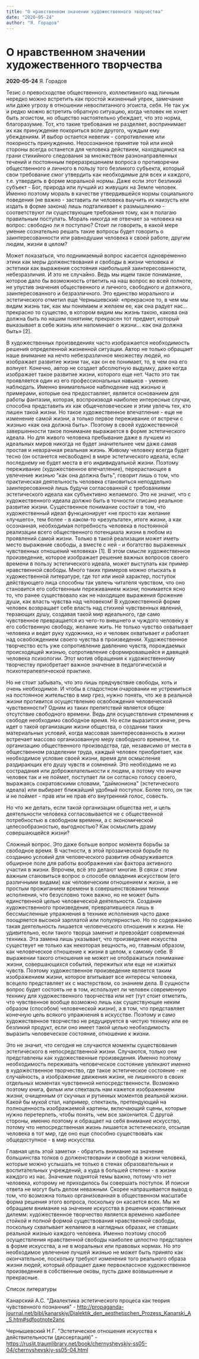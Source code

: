 ```yaml
---
title: "О нравственном значении художественного творчества"
date: "2020-05-24"
author: "Я. Горадов"
---
```


# О нравственном значении художественного творчества

**2020-05-24** Я. Горадов

Тезис о превосходстве общественного, коллективного над личным нередко можно встретить как простой жизненный упрек, замечание или даже угрозу в отношении невоспитанного эгоиста, себя. Не так уж и редко можно встретить обратную ситуацию, когда человек не хочет быть эгоистом, но общество настоятельно убеждает, что это норма, благоразумие. Тот, кто такие требования не разделяет, воспринимает их как принуждение покориться воле другого, чуждым ему убеждениям. И выбор остается невелик - сопротивление или покорность принуждению. Неосознанное принятие той или иной стороны всегда останется для человека действием, находящимся на грани стихийного следования за множеством разнонаправленных течений и постоянным переразрешением вопроса о противоречии общественного и личного в пользу того безликого субъекта, который свои требование смог утвердить как необходимые для всех и каждого, т.е. утвердить в форме моральной нормы. Даже если этот безликий субъект - Бог, природа или лучший из живущих на Земле человек. Именно поэтому мораль в качестве утвердившейся нормы социального поведения (не важно - заставить ли человека выучить их наизусть или издать в форме закона) лишь подталкивает к размышлению - соответствуют ли существующие требования тому, как я полагаю правильным поступать. Мораль никогда не отвечает за человека на вопрос: свободно ли я поступаю? Стоит ли говорить, в какой мере умение сознательно решать такие вопросы будет говорить о заинтересованности или равнодушии человека к своей работе, другим людям, жизни в целом?

Может показаться, что поднимаемый вопрос касается одновременно этики как меры долженствования и свободы в жизни человека и эстетики как выражения состояния наибольшей заинтересованности, небезразличия. И это не случайно. Ведь мы ищем такое понимание, которое дало бы возможность ответить на наш вопрос во всей полноте, не упустив значения общественного и личного, свободного и должного, заинтересованного и безразличного. Это единство морального и эстетического отметил еще Чернышевский: «прекрасное то, в чем мы видим жизнь так, как мы понимаем и желаем ее, как она радует нас... прекрасно то существо, в котором видим мы жизнь такою, какова она должна быть по нашим понятиям; прекрасен тот предмет, который выказывает в себе жизнь или напоминает о жизни... как она должна быть» [2].  

В художественных произведениях часто изображается необходимость решения определенной жизненной ситуации. Автор не только обращает наше внимание на нечто небезразличное множеству людей, но изображает развитие жизни так, как он ее понимает, то, в чем она его волнует. Конечно, автор не создает абсолютную выдумку, даже когда изображает такое развитие жизни, которого еще нет. Часто это так проявляется один из его профессиональных навыков - умение наблюдать. Именно внимательное наблюдение над жизнью и примерами, которые она предоставляет, является основанием для работы фантазии, которая, воспроизводя наиболее интересные случаи, способна представить их как общечеловеческие и этим увлечь тех, кто лишен такой жизни. Но такое художественное впечатление - еще не изменение самой жизни, а только первое переживание от встречи с жизнью «как она должна быть». Поэтому в своей художественной завершенности такое понимание выражается в форме эстетического идеала. Но для живого человека пребывание даже в лучшем из идеальных миров никогда не будет значительнее чем даже самая простая и невзрачная реальная жизнь. Живому человеку всегда будет тесно (он останется несвободен) в мире эстетического идеала, если последнему не будет места в его индивидуальной жизни. Поэтому переживание (художественное впечатление), перерастающее в увлечение жизнью "как она должна быть", говорит лишь о том, что практическая деятельность человека становиться неподдельно заинтересованной лишь будучи согласованной с требованиями эстетического идеала как субъективно желаемого. Это не значит, что с художественного идеала должно быть в точности списано реальное развитие жизни. Существенное понимание состоит в том, что художественный идеал функционирует «не просто как желание «лучшего», тем более - в каком-то «результате», итоге жизни, а как осознанная, необходимая потребность человека в постоянной реализации всего общественного потенциала жизни в любом из проявлений самой жизни. Только в такой реализации может иметь место выражение свободы, а вместе с ней - и богатство выраженных чувственных отношений человека» [1]. В этом смысле художественное произведение, которое изображает решение важных вопросов своего времени в пользу эстетического идеала, может выступать как пример нравственной свободы. Много таких примеров можно отыскать в художественной литературе, где тот или иной характер, поступок действующего лица способны так увлечь читателя чувством, что оно становится его собственным переживанием жизни; понимается ясно то, что ранее существовало как не находящее выражения брожение души, как власть чувства над человеком! В художественной форме человек возвращает себе власть над стихией чувственных явлений, терзающих душу, создавая такой мир идеального, где само чувственное превращается из чего-то внешнего и чуждого человеку в его собственную свободу, желание жить. Не только чувство охватывает человека и ведет руку художника, но и человек охватывает и работает над освобождением своего чувства в произведении. Художественное творчество есть уже сопротивление давлению чувств, порождаемых происходящей жизнью, сопротивление сформировавшейся и давящей человека психологии. Этот мотив обращения к художественному творчеству приобретает важное значение в педагогической и психотерапевтической практике.    

Но не стоит забывать, что это лишь предчувствие свободы, хоть и очень необходимое. И чтобы в сладостном очаровании не устремиться на постоянное жительство в мир грез, нужно понять, что же в реальной жизни противится осуществлению освобождения человеческой чувственности? Одним из таких препятствий является общее отсутствие свободного времени. Ведь для осуществления стремления к свободе необходимо свободное время. Но если выразится иначе, речь идет о такой организации жизни общества, о создании таких материальных условий, когда массовая заинтересованность в жизни встречает массово организованную меру свободного времени, т.е. организацию общественного производства, где, независимо от места в общественном разделении труда, каждый человек приобретает, как необходимое условие своей жизни, время для осмысления раздирающих его душу чувств и сомнений. Это необходимо не из сострадания или доброжелательности к людям, а потому что иначе человек так и не поймет, поступает ли он согласно голосу своего, выражаясь сократовскими словами, "даймониона" (эстетического идеала) или выбирает ближайший удобный поступок. Более того, он так и не поймет - прав или не прав его внутренний голос, совесть. 

Но что же делать, если такой организации общества нет, и цель деятельности человека согласовывается не с общественной потребностью в свободном времени, а с экономической целесообразностью, выгодностью? Как осмыслить драму совершающейся жизни? 

Сложный вопрос. Это даже больше вопрос момента борьбы за свободное время. В частности, в этой прозаической борьбе по созданию условий для человеческого развития обнаруживается обширное поле для работы воображения как фактора активного участия в жизни. Впрочем, всё это делают многие. В связи с этим важным становиться вопрос о способе овладения искусством (его различными видами) как человеческим отношением к жизни, а не простым прожиганием времени в совершенствовании техники исполнения, что безусловно тоже важно, но не может быть единственной целью человеческой деятельности. Создание художественного произведения, превратившееся лишь в бессмысленные упражнения в технике исполнения часто даже поощряется высокой зарплатой или популярностью. Но по содержанию такая деятельность лишается человеческого отношения к жизни. Не удивительно, если такого творца заменит и превзойдет современная техника. Эта замена лишь указывает, что произведение искусства существует не только как некоторая вещность, но, главным образом, как человеческое отношение к жизни в целом, к самому себе. В выражении такого отношения не может не отображаться понимание жизни, совершающихся событий, пережитых или еще не изжитых чувств. Поэтому художественное произведение является таким изображением жизни, которое впитывает все интересы человека, всецело представляет их с мастерством, со знанием дела. В сущности вопрос будет состоять не в том, использует ли человек современную технику для художественного творчества или нет (тут стоит отметить, что чувственное вообще возможно лишь как существующее неким образом (способом) человеческой жизни), а в том, что представляет конечную цель всякого упражнения в искусстве. Поэтому и само художественное творчество не редуцируется в чистую технику или ее безликий продукт, если оно имеет такой целью необходимость выразить человеческое состояние, отношение к жизни.  

Это не значит, что сегодня не случаются моменты существования эстетического в непосредственной жизни. Случаются, только они представлены как художественные произведения. Именно поэтому необходимость переживать человеческое состояние увлекают именно в художественное творчество, где такое эстетическое состояние - не случайность, а изображение движения жизни, не лишенного в своих отдельных моментах чувственной непосредственности. Возможно поэтому книга, фильм или спектакль нам кажется изображением жизни, очищенным от скучных и рутинных моментов реальной жизни. Какой бы мукой стал, например, спектакль, претендующий на полноценность изображаемой картины, включающий сцены, которые нужно перетерпеть, чтобы понять, чем все закончится. С другой стороны, именно поэтому и обращает на себя внимание искусство, потому что непосредственная жизнь лишается эстетического, отсылая человека в тот мир, где оно еще способно существовать как общедоступное - в мир искусства.

Главная цель этой заметки - обратить внимание на значение большинства толков о долженствовании и свободе в жизни человека, которые можно услышать не только в стенах образовательных и воспитательных учреждений, а куда в большей степени - в жизни каждого из нас. Значение поднятой темы важно, потому что нет человека, которому не приходилось бы совершать поступок. И поиски ответа не могут быть делом неважным. Скорее напрашивается вывод о том, что возможна только организованная в общественном масштабе форма решения этого вопроса, поскольку он касается всех. Мы же обращаем внимание на значение искусства в решении нравственных дилемм: художественное творчество является временно наиболее стойкой и полной формой существования нравственной свободы, поскольку схватывает желаемое в наглядных образах, не ставших реальной жизнью каждого человека. Именно поэтому способ осуществления нравственной свободы наиболее целостно представлен в форме искусства, а не в моральных или правовых нормах. Но это необходимое увлечение лучшей жизнью не может быть принято как окончательное, поскольку требуют изменения того реального образа жизни людей, который обращает даже первоклассное художественное произведение в собственные оковы, пусть даже возвышенные и прекрасные.     

Список литературы





Канарский 	А.С. "Диалектика эстетического процеса 	как теория чувственного познанния" - 	http://propaganda-journal.net/bibl/kanarskiy/Dialektik_den_aesthetischen_Prozess_Kanarski_A_S.htm#sdfootnote2anc





Чернышевский 	Н.Г. "Эстетическое отношения искусства 	к действительности (диссертация)" - 	https://ruslit.traumlibrary.net/book/chernyshevskiy-ss05-04/chernyshevskiy-ss05-04.html